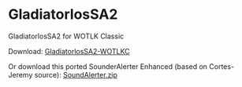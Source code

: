 # GladiatorlosSA2
GladiatorlosSA2 for WOTLK Classic

Download: [GladiatorlosSA2-WOTLKC](https://github.com/XyzKangUI/GladiatorlosSA2/releases/download/Release/GladiatorlosSA2.zip)

Or download this ported SounderAlerter Enhanced (based on Cortes-Jeremy source): [SoundAlerter.zip](https://github.com/XyzKangUI/GladiatorlosSA2/files/9933215/SoundAlerter.zip)

